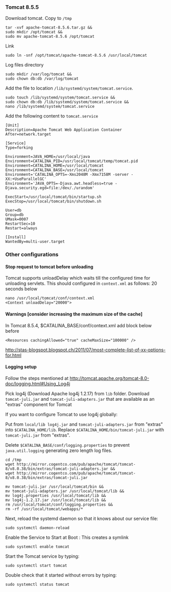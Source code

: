 ### Tomcat 8.5.5
Download tomcat. Copy to `/tmp`    
    
    tar -xvf apache-tomcat-8.5.6.tar.gz &&
    sudo mkdir /opt/tomcat &&
    sudo mv apache-tomcat-8.5.6 /opt/tomcat
    
Link

    sudo ln -snf /opt/tomcat/apache-tomcat-8.5.6 /usr/local/tomcat
    
Log files directory 
    
    sudo mkdir /var/log/tomcat && 
    sudo chown db:db /var/log/tomcat   
    
Add the file to location `/lib/systemd/system/tomcat.service`.

    sudo touch /lib/systemd/system/tomcat.service &&
    sudo chown db:db /lib/systemd/system/tomcat.service &&
    nano /lib/systemd/system/tomcat.service
     
Add the following content to `tomcat.service`     
    
    [Unit]
    Description=Apache Tomcat Web Application Container
    After=network.target
    
    [Service]
    Type=forking
    
    Environment=JAVA_HOME=/usr/local/java
    Environment=CATALINA_PID=/usr/local/tomcat/temp/tomcat.pid
    Environment=CATALINA_HOME=/usr/local/tomcat
    Environment=CATALINA_BASE=/usr/local/tomcat
    Environment='CATALINA_OPTS=-Xms2048M -Xmx7158M -server -XX:+UseParallelGC'
    Environment='JAVA_OPTS=-Djava.awt.headless=true -Djava.security.egd=file:/dev/./urandom'
    
    ExecStart=/usr/local/tomcat/bin/startup.sh
    ExecStop=/usr/local/tomcat/bin/shutdown.sh
    
    User=db
    Group=db
    UMask=0007
    RestartSec=10
    Restart=always
    
    [Install]
    WantedBy=multi-user.target
    
### Other configurations

#### Stop request to tomcat before unloading
Tomcat supports unloadDelay which waits till the configured time for unloading servlets.
This should configured in `context.xml` as follows: 20 seconds below

    nano /usr/local/tomcat/conf/context.xml
    <Context unloadDelay="20000">  
    
#### Warnings [consider increasing the maximum size of the cache]
       
In Tomcat 8.5.4, $CATALINA_BASE/conf/context.xml add block below before </Context>
       
    <Resources cachingAllowed="true" cacheMaxSize="100000" />

http://stas-blogspot.blogspot.ch/2011/07/most-complete-list-of-xx-options-for.html

#### Logging setup
Follow the steps mentioned at http://tomcat.apache.org/tomcat-8.0-doc/logging.html#Using_Log4j

Pick log4j (Download Apache log4j 1.2.17) from `lib` folder. Download `tomcat-juli.jar` and `tomcat-juli-adapters.jar` that are available as an "extras" component for Tomcat

If you want to configure Tomcat to use log4j globally:

Put from `local/lib log4j.jar` and `tomcat-juli-adapters.jar` from "extras" into `$CATALINA_HOME/lib`.
Replace `$CATALINA_HOME/bin/tomcat-juli.jar` with `tomcat-juli.jar` from "extras".

Delete `$CATALINA_BASE/conf/logging.properties` to prevent `java.util.logging` generating zero length log files.


    cd /tmp
    wget http://mirror.cogentco.com/pub/apache/tomcat/tomcat-8/v8.0.38/bin/extras/tomcat-juli-adapters.jar &&
    wget http://mirror.cogentco.com/pub/apache/tomcat/tomcat-8/v8.0.38/bin/extras/tomcat-juli.jar
    
    mv tomcat-juli.jar /usr/local/tomcat/bin &&
    mv tomcat-juli-adapters.jar /usr/local/tomcat/lib &&
    mv log4j.properties /usr/local/tomcat/lib &&
    mv log4j-1.2.17.jar /usr/local/tomcat/lib &&
    rm /usr/local/tomcat/conf/logging.properties &&
    rm -rf /usr/local/tomcat/webapps/*
        
    
Next, reload the systemd daemon so that it knows about our service file:

    sudo systemctl daemon-reload
Enable the Service to Start at Boot : This creates a symlink
    
    sudo systemctl enable tomcat    
Start the Tomcat service by typing:

    sudo systemctl start tomcat
Double check that it started without errors by typing:

    sudo systemctl status tomcat
   